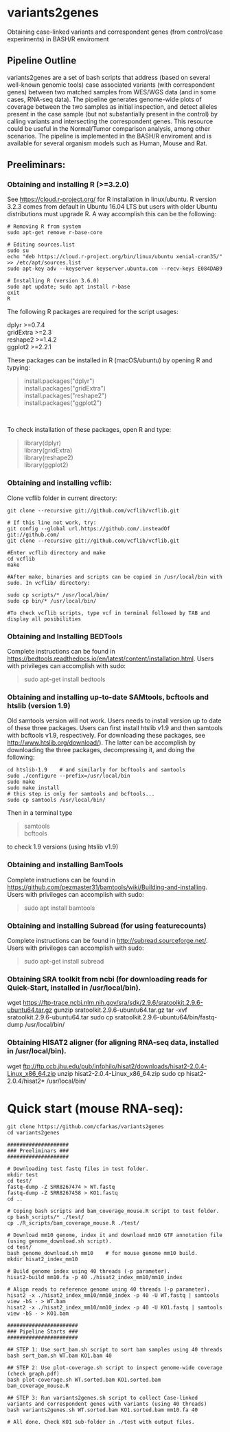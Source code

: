 # variants2genes
Obtaining case-linked variants and correspondent genes (from control/case experiments) in BASH/R enviroment

## Pipeline Outline

variants2genes are a set of bash scripts that address (based on several well-known genomic tools) case associated variants (with correspondent genes) 
between two matched samples from WES/WGS data (and in some cases, RNA-seq data). The pipeline generates genome-wide plots of coverage between the two samples as initial inspection, and detect alleles present in the case sample (but not substantially present in the control) by calling variants and intersecting the correspondent genes. This resource could be useful in the Normal/Tumor comparison analysis, among other scenarios.
The pipeline is implemented in the BASH/R enviroment and is available for several organism models such as Human, Mouse and Rat.

## Preeliminars:
### Obtaining and installing R (>=3.2.0)
See https://cloud.r-project.org/ for R installation in linux/ubuntu. R version 3.2.3 comes from default in Ubuntu 16.04 LTS but users with older Ubuntu distributions must upgrade R. A way accomplish this can be the following:
```
# Removing R from system
sudo apt-get remove r-base-core

# Editing sources.list 
sudo su
echo "deb https://cloud.r-project.org/bin/linux/ubuntu xenial-cran35/" >> /etc/apt/sources.list
sudo apt-key adv --keyserver keyserver.ubuntu.com --recv-keys E084DAB9

# Installing R (version 3.6.0)
sudo apt update; sudo apt install r-base
exit
R
```

The following R packages are required for the script usages:

dplyr >=0.7.4       
gridExtra >=2.3     
reshape2 >=1.4.2    
ggplot2 >=2.2.1 

These packages can be installed in R (macOS/ubuntu) by opening R and typying:
>install.packages("dplyr")<br/>install.packages("gridExtra")<br/>install.packages("reshape2")<br/>install.packages("ggplot2")
<br/>

To check installation of these packages, open R and type:

>library(dplyr)<br/>library(gridExtra)<br/>library(reshape2)<br/>library(ggplot2)<br/>

### Obtaining and installing vcflib:
Clone vcflib folder in current directory:
```
git clone --recursive git://github.com/vcflib/vcflib.git

# If this line not work, try:
git config --global url.https://github.com/.insteadOf git://github.com/
git clone --recursive git://github.com/vcflib/vcflib.git

#Enter vcflib directory and make
cd vcflib
make   

#After make, binaries and scripts can be copied in /usr/local/bin with sudo. In vcflib/ directory:

sudo cp scripts/* /usr/local/bin/
sudo cp bin/* /usr/local/bin/

#To check vcflib scripts, type vcf in terminal followed by TAB and display all posibilities
```

### Obtaining and Installing BEDTools
Complete instructions can be found in https://bedtools.readthedocs.io/en/latest/content/installation.html. Users with privileges can accomplish with sudo: 

>sudo apt-get install bedtools

### Obtaining and installing up-to-date SAMtools, bcftools and htslib (version 1.9)
Old samtools version will not work. Users needs to install version up to date of these three packages. Users can first install htslib v1.9 and then samtools with bcftools v1.9, respectively. For downloading these packages, see http://www.htslib.org/download/). The latter can be accomplish by downloading the three packages, decompressing it, and doing the following:
```
cd htslib-1.9    # and similarly for bcftools and samtools
sudo ./configure --prefix=/usr/local/bin
sudo make
sudo make install
# this step is only for samtools and bcftools...
sudo cp samtools /usr/local/bin/
```
Then in a terminal type
>samtools<br>bcftools

to check 1.9 versions (using htslib v1.9)

### Obtaining and installing BamTools
Complete instructions can be found in https://github.com/pezmaster31/bamtools/wiki/Building-and-installing. Users with privileges can accomplish with sudo: 

>sudo apt install bamtools

### Obtaining and installing Subread (for using featurecounts)
Complete instructions can be found in http://subread.sourceforge.net/. Users with privileges can accomplish with sudo: 

>sudo apt-get install subread

### Obtaining SRA toolkit from ncbi (for downloading reads for Quick-Start, installed in /usr/local/bin).
wget https://ftp-trace.ncbi.nlm.nih.gov/sra/sdk/2.9.6/sratoolkit.2.9.6-ubuntu64.tar.gz
gunzip sratoolkit.2.9.6-ubuntu64.tar.gz
tar -xvf sratoolkit.2.9.6-ubuntu64.tar
sudo cp sratoolkit.2.9.6-ubuntu64/bin/fastq-dump /usr/local/bin/

### Obtaining HISAT2 aligner (for aligning RNA-seq data, installed in /usr/local/bin).
wget ftp://ftp.ccb.jhu.edu/pub/infphilo/hisat2/downloads/hisat2-2.0.4-Linux_x86_64.zip
unzip hisat2-2.0.4-Linux_x86_64.zip
sudo cp hisat2-2.0.4/hisat2* /usr/local/bin/

# Quick start (mouse RNA-seq):
```
git clone https://github.com/cfarkas/variants2genes
cd variants2genes

####################
### Preeliminars ###
####################

# Downloading test fastq files in test folder.
mkdir test
cd test/
fastq-dump -Z SRR8267474 > WT.fastq
fastq-dump -Z SRR8267458 > KO1.fastq
cd ..

# Coping bash scripts and bam_coverage_mouse.R script to test folder. 
cp bash_scripts/* ./test/
cp ./R_scripts/bam_coverage_mouse.R ./test/

# Download mm10 genome, index it and download mm10 GTF annotation file (using genome_download.sh script).
cd test/
bash genome_download.sh mm10    # for mouse genome mm10 build.
mkdir hisat2_index_mm10

# Build genome index using 40 threads (-p parameter).
hisat2-build mm10.fa -p 40 ./hisat2_index_mm10/mm10_index

# Align reads to reference genome using 40 threads (-p parameter).
hisat2 -x ./hisat2_index_mm10/mm10_index -p 40 -U WT.fastq | samtools view -bS - > WT.bam
hisat2 -x ./hisat2_index_mm10/mm10_index -p 40 -U KO1.fastq | samtools view -bS - > KO1.bam

#######################
### Pipeline Starts ###
#######################

## STEP 1: Use sort_bam.sh script to sort bam samples using 40 threads
bash sort_bam.sh WT.bam KO1.bam 40

## STEP 2: Use plot-coverage.sh script to inspect genome-wide coverage (check graph.pdf)
bash plot-coverage.sh WT.sorted.bam KO1.sorted.bam bam_coverage_mouse.R 

## STEP 3: Run variants2genes.sh script to collect Case-linked variants and correspondent genes with variants (using 40 threads)
bash variants2genes.sh WT.sorted.bam KO1.sorted.bam mm10.fa 40

# All done. Check KO1 sub-folder in ./test with output files.
```
